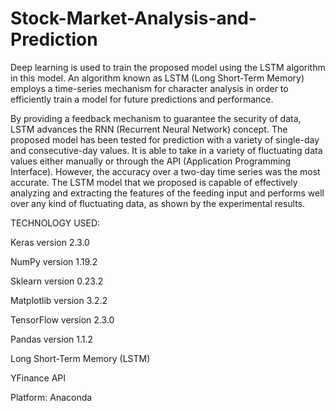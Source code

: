 # Stock-Market-Analysis-and-Prediction

Deep learning is used to train the proposed model using the LSTM algorithm in this model. An algorithm known as LSTM (Long Short-Term Memory) employs a time-series mechanism for character analysis in order to efficiently train a model for future predictions and performance.

By providing a feedback mechanism to guarantee the security of data, LSTM advances the RNN (Recurrent Neural Network) concept. The proposed model has been tested for prediction with a variety of single-day and consecutive-day values. It is able to take in a variety of fluctuating data values either manually or through the API (Application Programming Interface). However, the accuracy over a two-day time series was the most accurate. The LSTM model that we proposed is capable of effectively analyzing and extracting the features of the feeding input and performs well over any kind of fluctuating data, as shown by the experimental results.

TECHNOLOGY USED:

Keras version 2.3.0

NumPy version 1.19.2

Sklearn version 0.23.2

Matplotlib version 3.2.2

TensorFlow version 2.3.0

Pandas version 1.1.2

Long Short-Term Memory (LSTM)

YFinance API

Platform: Anaconda
